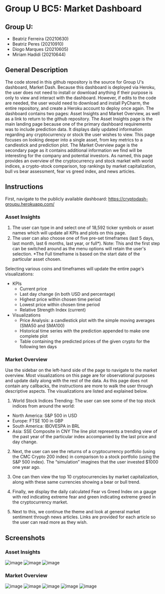 # Group U BC5: Market Dashboard
 
## Group U:
- Beatriz Ferreira (20210630)
- Beatriz Peres (20210910)
- Diogo Marques (20210605)
- Miriam Hadidi (20210644)
 
## General Description
The code stored in this github repository is the source for Group U's dashboard, Market Dash. Because this dashboard is deployed via Heroku, the user does not need to install or download anything if their purpose is only to view and interact with the dashboard. However, if edits to the code are needed, the user would need to download and install PyCharm, the entire repository, and create a Heroku account to deploy once again.
The dashboard contains two pages: Asset Insights and Market Overview, as well as a link to return to the github repository. The Asset Insights page is the main landing page because one of the primary dashboard requirements was to include prediction data. It displays daily updated information regarding any cryptocurrency or stock the user wishes to view. This page focuses on looking deeper into a single asset, from key metrics to a candlestick and prediction plot.
The Market Overview page is the secondary page as it contains additional information we find will be interesting for the company and potential investors. As named, this page provides an overview of the cryptocurrency and stock market with world indices, a crypto-stock comparison, top rankings by market capitalization, bull vs bear assessment, fear vs greed index, and news articles.
 
## Instructions
First, navigate to the publicly available dashboard: https://cryptodash-groupu.herokuapp.com/
 
### Asset Insights
1) The user can type in and select one of 18,592 ticker symbols or asset names which will update all KPIs and plots on this page.
2) The user can also choose one of five pre-set timeframes (last 5 days, last month, last 6 months, last year, or full*).
Note: This and the first step can be switched around as the menu options will retain the user's selection.
*The Full timeframe is based on the start date of the particular asset chosen.
 
Selecting various coins and timeframes will update the entire page's visualizations:
- KPIs
  - Current price
  - Last day change (in both USD and percentage)
  - Highest price within chosen time period
  - Lowest price within chosen time period
  - Relative Strength Index (current)
- Visualizations
  - Price Analysis: a candlestick plot with the simple moving averages (SMA50 and SMA100)
  - Historical time series with the prediction appended to make one complete plot
  - Table containing the predicted prices of the given crypto for the following ten days
 
### Market Overview
Use the sidebar on the left-hand side of the page to navigate to the market overview.
Most visualizations on this page are for observational purposes and update daily along with the rest of the data. As this page does not contain any callbacks,  the instructions are more to walk the user through descriptive aspects. The visualizations are listed and explained below.

1) World Stock Indices Trending: The user can see some of the top stock indices from around the world:
- North America: S&P 500 in USD
- Europe: FTSE 100 in GBP
- South America: IBOVESPA in BRL
- Asia: SSE Composite in CNY
The line plot represents a trending view of the past year of the particular index accompanied by the last price and day change.

2) Next, the user can see the returns of a cryptocurrency portfolio (using the CMC Crypto 200 index) in comparison to a stock portfolio (using the S&P 500 index). The “simulation” imagines that the user invested $1000 one year ago.

3) One can then view the top 10 cryptocurrencies by market capitalization, along with these same currencies showing a bear or bull trend.

4) Finally, we display the daily calculated Fear vs Greed Index on a gauge with red indicating extreme fear and green indicating extreme greed in the cryptocurrency market.

5) Next to this, we continue the theme and look at general market sentiment through news articles. Links are provided for each article so the user can read more as they wish.

## Screenshots
### Asset Insights
![image](https://user-images.githubusercontent.com/90759275/171040019-2d2a36a6-0d05-418a-b63a-86a295bbed2f.png)
![image](https://user-images.githubusercontent.com/90759275/171040080-b8f5ff56-4fab-42f9-88d4-b5968f14ec2b.png)
![image](https://user-images.githubusercontent.com/90759275/171040113-7fca44bf-9f5c-4f0a-bdec-a80812ae3758.png)

### Market Overview
![image](https://user-images.githubusercontent.com/90759275/171040269-8b25d40b-5f8f-4d57-9893-db65d8ae28e8.png)
![image](https://user-images.githubusercontent.com/90759275/171040301-35018b3b-586d-498e-9abb-dfe55b170b66.png)
![image](https://user-images.githubusercontent.com/90759275/171040328-a1f39574-25d3-4670-8d2f-8b5173a66bc9.png)
![image](https://user-images.githubusercontent.com/90759275/171040358-d405bdd6-1067-49ca-b298-5a97d3750d39.png)
![image](https://user-images.githubusercontent.com/90759275/171040378-0b7dc159-8743-42e1-a169-3ef6700823cc.png)

